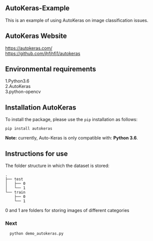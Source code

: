 ## AutoKeras-Example
This is an example of using AutoKeras on image classification issues.

## AutoKeras Website
https://autokeras.com/<br>
https://github.com/jhfjhfj1/autokeras

## Environmental requirements
  1.Python3.6<br>2.AutoKeras<br>3.python-opencv
  
## Installation AutoKeras
To install the package, please use the `pip` installation as follows:

    pip install autokeras
    
**Note:** currently, Auto-Keras is only compatible with: **Python 3.6**.

## Instructions for use
The folder structure in which the dataset is stored:<br>
```
.
├── test
│   ├── 0
│   └── 1
└── train
    ├── 0
    └── 1
```
0 and 1 are folders for storing images of different categories
### Next
```
  python demo_autokeras.py
```
